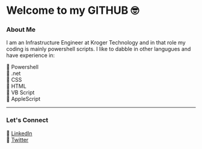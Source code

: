 <!--
**jasonjday/jasonjday** is a ✨ _special_ ✨ repository because its `README.md` (this file) appears on your GitHub profile.
-->

# Welcome to my GITHUB 🤓  

### About Me
I am an Infrastructure Engineer at Kroger Technology and in that role my coding is mainly powershell scripts. I like to dabble in other langugues and have experience in:  

📌 Powershell   
📌 .net  
📌 CSS  
📌 HTML  
📌 VB Script  
📌 AppleScript  

---
### Let's Connect
🔗 [LinkedIn](https://www.linkedin.com/in/jasonjday)  
🔗 [Twitter](https://www.twitter.com/jasonjday)  
